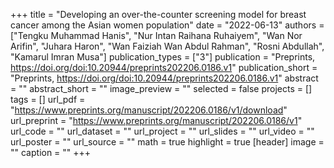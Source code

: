 +++
title = "Developing an over-the-counter screening model for breast cancer among the Asian women population"
date = "2022-06-13"
authors = ["Tengku Muhammad Hanis", "Nur Intan Raihana Ruhaiyem", "Wan Nor Arifin", "Juhara Haron", "Wan Faiziah Wan Abdul Rahman", "Rosni Abdullah", "Kamarul Imran Musa"]
publication_types = ["3"]
publication = "Preprints, https://doi.org/doi:10.20944/preprints202206.0186.v1"
publication_short = "Preprints, https://doi.org/doi:10.20944/preprints202206.0186.v1"
abstract = ""
abstract_short = ""
image_preview = ""
selected = false
projects = []
tags = []
url_pdf = "https://www.preprints.org/manuscript/202206.0186/v1/download"
url_preprint = "https://www.preprints.org/manuscript/202206.0186/v1"
url_code = ""
url_dataset = ""
url_project = ""
url_slides = ""
url_video = ""
url_poster = ""
url_source = ""
math = true
highlight = true
[header]
image = ""
caption = ""
+++
